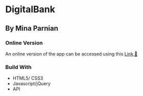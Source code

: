 # DigitalBank
## By Mina Parnian



### Online Version
An online version of the app can be accessed using this  [Link  :link:](https://minaparnian.github.io/DigitalBank/)

### Build With

- HTML5/ CSS3
- Javascript/jQuery
- API
